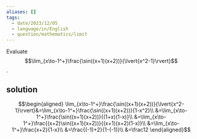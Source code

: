 ```yaml
---
aliases: []
tags:
  - date/2023/12/05
  - language/in/English
  - question/mathematics/limit
---
```


Evaluate $$\lim_{x\to-1^+}\frac{\sin((x+1)(x+2))}{\lvert{x^2-1}\rvert}$$.

## solution

$$\begin{aligned}
\lim_{x\to-1^+}\frac{\sin((x+1)(x+2))}{\lvert{x^2-1}\rvert}&=\lim_{x\to-1^+}\frac{\sin((x+1)(x+2))}{1-x^2}\\
&=\lim_{x\to-1^+}\frac{\sin((x+1)(x+2))}{(1+x)(1-x)}\\
&=\lim_{x\to-1^+}\frac{(x+2)\sin((x+1)(x+2))}{(x+1)(x+2)(1-x)}\\
&=\lim_{x\to-1^+}\frac{x+2}{1-x}\\
&=\frac{(-1)+2}{1-(-1)}\\
&=\frac12
\end{aligned}$$
